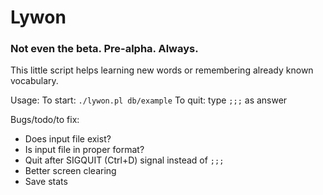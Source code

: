# Lywon
### Not even the beta. Pre-alpha. Always.
This little script helps learning new words or remembering already known vocabulary.

Usage:
To start: `./lywon.pl db/example`
To quit: type `;;;` as answer

Bugs/todo/to fix:
* Does input file exist?
* Is input file in proper format?
* Quit after SIGQUIT (Ctrl+D) signal instead of `;;;`
* Better screen clearing
* Save stats
